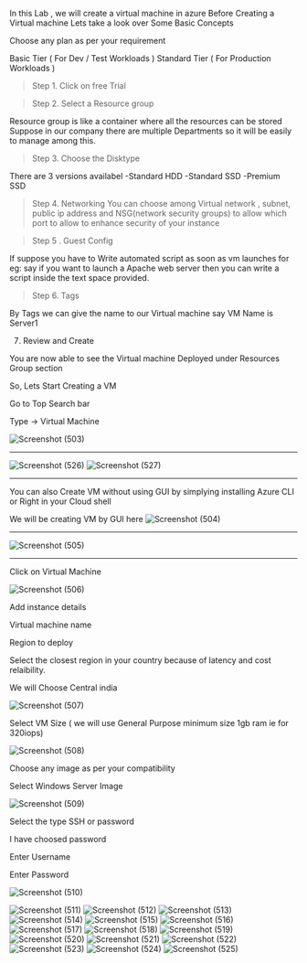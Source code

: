 In this Lab , we will create a virtual machine in azure 
Before Creating a Virtual machine Lets take a look over Some Basic Concepts

Choose any plan as per your requirement

Basic Tier ( For Dev / Test Workloads )
Standard Tier ( For Production Workloads )

> Step 1. Click on free Trial

> Step 2. Select a Resource group 

Resource group is like a container where all the resources can be stored 
Suppose in our company there are multiple Departments so it will be easily to manage among this.

> Step 3. Choose the Disktype

There are 3 versions availabel
-Standard HDD
-Standard SSD
-Premium SSD

> Step 4. Networking
You can choose among Virtual network , subnet, public ip address and NSG(network security groups)
to allow which port to allow to enhance security of your instance

> Step 5 . Guest Config 

If suppose you have to Write automated script as soon as vm launches for eg: say if you want to launch a Apache web server then you can write a script inside the text space provided.

> Step 6. Tags

By Tags we can give the name to our Virtual machine
say VM Name is Server1

7. Review and Create

You are now able to see the Virtual machine Deployed under Resources Group section



So, Lets Start Creating  a VM

Go to Top Search bar 

Type -> Virtual Machine

![Screenshot (503)](https://user-images.githubusercontent.com/38061560/110242989-77f3b800-7f7e-11eb-9416-3404db03124c.png)




-------------------
![Screenshot (526)](https://user-images.githubusercontent.com/38061560/110243034-b5f0dc00-7f7e-11eb-98c9-c8bdf0708a37.png)
![Screenshot (527)](https://user-images.githubusercontent.com/38061560/110243036-b8533600-7f7e-11eb-8f06-97de986973d2.png)

--------------------------






You can also Create VM without using GUI by simplying installing Azure CLI or Right in your Cloud shell


We will be creating VM by GUI here
![Screenshot (504)](https://user-images.githubusercontent.com/38061560/110243039-b9846300-7f7e-11eb-9428-5085d576156c.png)


----------------------
![Screenshot (505)](https://user-images.githubusercontent.com/38061560/110243045-c012da80-7f7e-11eb-86bb-4517648ddc68.png)

------------------------

Click on Virtual Machine

![Screenshot (506)](https://user-images.githubusercontent.com/38061560/110243046-c1dc9e00-7f7e-11eb-95e1-26b29fbe9a63.png)

Add instance details

Virtual machine name

Region to deploy

Select the closest region in your country because of latency and cost relaibility.

We will Choose Central india

![Screenshot (507)](https://user-images.githubusercontent.com/38061560/110243052-c86b1580-7f7e-11eb-8966-599f4aad53fb.png)

Select VM Size ( we will use  General Purpose minimum size 1gb ram  ie for 320iops) 

![Screenshot (508)](https://user-images.githubusercontent.com/38061560/110243053-c99c4280-7f7e-11eb-8a6d-1e264f325d52.png)

Choose any image as per your compatibility

Select Windows Server  Image 

![Screenshot (509)](https://user-images.githubusercontent.com/38061560/110243055-cbfe9c80-7f7e-11eb-9714-eb164dc48187.png)

Select the type 
SSH or password

I have choosed password 

Enter Username

Enter Password

![Screenshot (510)](https://user-images.githubusercontent.com/38061560/110243060-cd2fc980-7f7e-11eb-9e66-7ce4c0e6f7fe.png)



![Screenshot (511)](https://user-images.githubusercontent.com/38061560/110243065-d3be4100-7f7e-11eb-84ae-69fdbaa05e58.png)
![Screenshot (512)](https://user-images.githubusercontent.com/38061560/110243067-d4ef6e00-7f7e-11eb-8c48-af8644ee9e91.png)
![Screenshot (513)](https://user-images.githubusercontent.com/38061560/110243069-d6b93180-7f7e-11eb-801b-acf5782fce51.png)
![Screenshot (514)](https://user-images.githubusercontent.com/38061560/110243070-d882f500-7f7e-11eb-8a3c-f6fd1b771a01.png)
![Screenshot (515)](https://user-images.githubusercontent.com/38061560/110243073-dae54f00-7f7e-11eb-8758-8e389a12d514.png)
![Screenshot (516)](https://user-images.githubusercontent.com/38061560/110243076-dd47a900-7f7e-11eb-84f8-a3761bd078cf.png)
![Screenshot (517)](https://user-images.githubusercontent.com/38061560/110243078-de78d600-7f7e-11eb-81ad-750722c46079.png)
![Screenshot (518)](https://user-images.githubusercontent.com/38061560/110243080-e0429980-7f7e-11eb-9fdd-df50b35e90f4.png)
![Screenshot (519)](https://user-images.githubusercontent.com/38061560/110243081-e2a4f380-7f7e-11eb-8611-bffe6d34173a.png)
![Screenshot (520)](https://user-images.githubusercontent.com/38061560/110243083-e46eb700-7f7e-11eb-9352-46f0a127575a.png)
![Screenshot (521)](https://user-images.githubusercontent.com/38061560/110243086-e6387a80-7f7e-11eb-99cb-6b5773a67caa.png)
![Screenshot (522)](https://user-images.githubusercontent.com/38061560/110243090-e89ad480-7f7e-11eb-8b7b-69cfb2f7cf0e.png)
![Screenshot (523)](https://user-images.githubusercontent.com/38061560/110243096-edf81f00-7f7e-11eb-985b-59eeaf5f1508.png)
![Screenshot (524)](https://user-images.githubusercontent.com/38061560/110243100-f18ba600-7f7e-11eb-93ef-2146d5579f3a.png)
![Screenshot (525)](https://user-images.githubusercontent.com/38061560/110243102-f3556980-7f7e-11eb-94ac-8c181e8ddbd3.png)





